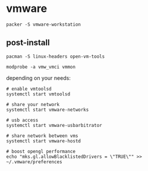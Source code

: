 # vmware

    packer -S vmware-workstation

## post-install

    pacman -S linux-headers open-vm-tools

    modprobe -a vmw_vmci vmmon

depending on your needs:

    # enable vmtoolsd
    systemctl start vmtoolsd

    # share your network
    systemctl start vmware-networks

    # usb access
    systemctl start vmware-usbarbitrator

    # share network between vms
    systemctl start vmware-hostd
    
    # boost opengl performance
    echo "mks.gl.allowBlacklistedDrivers = \"TRUE\"" >> ~/.vmware/preferences
